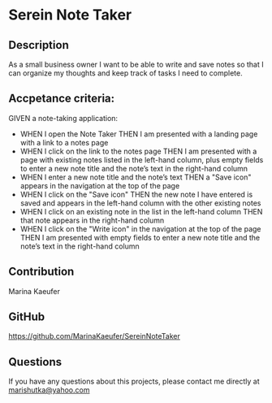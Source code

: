 # Serein Note Taker

## Description

As a small business owner I want to be able to write and save notes so that I can organize my thoughts and keep track of tasks I need to complete. 

## Accpetance criteria: 
GIVEN a note-taking application:
* WHEN I open the Note Taker THEN I am presented with a landing page with a link to a notes page
* WHEN I click on the link to the notes page THEN I am presented with a page with existing notes listed in the left-hand column, plus empty fields to enter a new note title and the note’s text in the right-hand column
* WHEN I enter a new note title and the note’s text THEN a "Save icon" appears in the navigation at the top of the page
* WHEN I click on the "Save icon" THEN the new note I have entered is saved and appears in the left-hand column with the other existing notes
* WHEN I click on an existing note in the list in the left-hand column THEN that note appears in the right-hand column
* WHEN I click on the "Write icon" in the navigation at the top of the page THEN I am presented with empty fields to enter a new note title and the note’s text in the right-hand column


## Contribution

Marina Kaeufer

## GitHub

https://github.com/MarinaKaeufer/SereinNoteTaker

## Questions 

If you have any questions about this projects, please contact me directly at marishutka@yahoo.com
